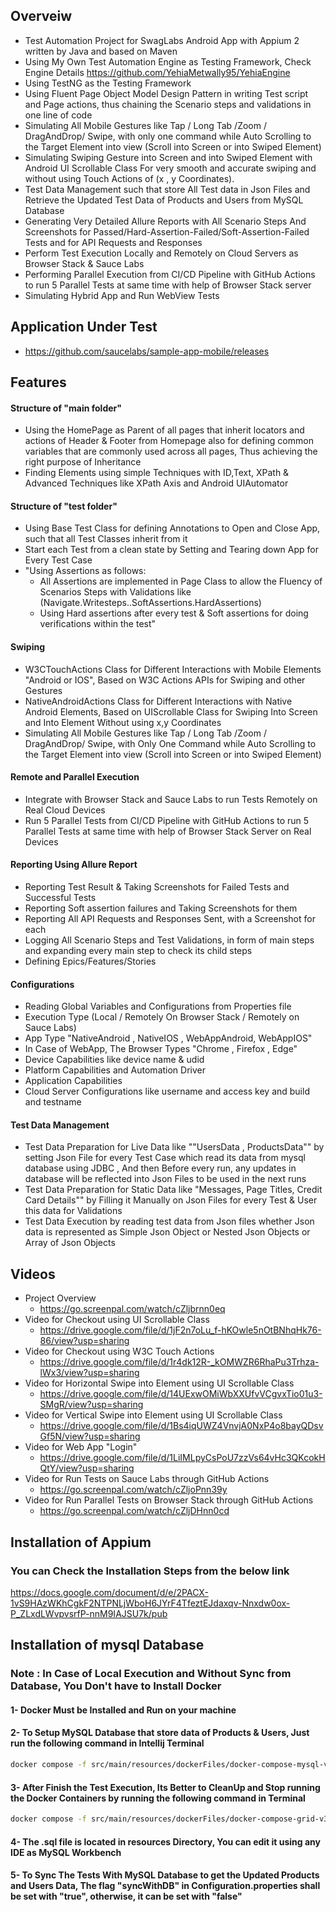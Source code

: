 ## Overveiw
- Test Automation Project for SwagLabs Android App with Appium 2 written by Java and based on Maven
- Using My Own Test Automation Engine as Testing Framework, Check Engine Details https://github.com/YehiaMetwally95/YehiaEngine
- Using TestNG as the Testing Framework
- Using Fluent Page Object Model Design Pattern in writing Test script and Page actions, thus chaining the Scenario steps and validations in one line of code
- Simulating All Mobile Gestures like Tap / Long Tab /Zoom / DragAndDrop/ Swipe, with only one command while Auto Scrolling to the Target Element into view (Scroll into Screen or into Swiped Element)
- Simulating Swiping Gesture into Screen and into Swiped Element with Android UI Scrollable Class For very smooth and accurate swiping and without using Touch Actions of (x , y Coordinates).
- Test Data Management such that store All Test data in Json Files and Retrieve the Updated Test Data of Products and Users from MySQL Database
- Generating Very Detailed Allure Reports with All Scenario Steps And Screenshots for Passed/Hard-Assertion-Failed/Soft-Assertion-Failed Tests and for API Requests and Responses
- Perform Test Execution Locally and Remotely on Cloud Servers as Browser Stack & Sauce Labs
- Performing Parallel Execution from CI/CD Pipeline with GitHub Actions to run 5 Parallel Tests at same time with help of Browser Stack server
- Simulating Hybrid App and Run WebView Tests

## Application Under Test
- https://github.com/saucelabs/sample-app-mobile/releases

## Features
#### Structure of "main folder"
- Using the HomePage as Parent of all pages that inherit locators and actions of Header & Footer from Homepage also for defining common variables that are commonly used across all pages, Thus achieving the right purpose of Inheritance
- Finding Elements using simple Techniques with ID,Text, XPath & Advanced Techniques like XPath Axis and Android UIAutomator

#### Structure of "test folder"
- Using Base Test Class for defining Annotations to Open and Close App, such that all Test Classes inherit from it
- Start each Test from a clean state by Setting and Tearing down App for Every Test Case
- "Using Assertions as follows:
    - All Assertions are implemented in Page Class to allow the Fluency of Scenarios Steps with Validations like (Navigate.Writesteps..SoftAssertions.HardAssertions)
    - Using Hard assertions after every test & Soft assertions for doing verifications within the test"
  
#### Swiping
- W3CTouchActions Class for Different Interactions with Mobile Elements "Android or IOS", Based on W3C Actions APIs for Swiping and other Gestures
- NativeAndroidActions Class for Different Interactions with Native Android Elements, Based on UIScrollable Class for Swiping Into Screen and Into Element Without using x,y Coordinates
- Simulating All Mobile Gestures like Tap / Long Tab /Zoom / DragAndDrop/ Swipe, with Only One Command while Auto Scrolling to the Target Element into view (Scroll into Screen or into Swiped Element)

#### Remote and Parallel Execution
- Integrate with Browser Stack and Sauce Labs to run Tests Remotely on Real Cloud Devices
- Run 5 Parallel Tests from CI/CD Pipeline with GitHub Actions to run 5 Parallel Tests at same time with help of Browser Stack Server on Real Devices

#### Reporting Using Allure Report
- Reporting Test Result & Taking Screenshots for Failed Tests and Successful Tests
- Reporting Soft assertion failures and Taking Screenshots for them
- Reporting All API Requests and Responses Sent, with a Screenshot for each
- Logging All Scenario Steps and Test Validations, in form of main steps and expanding every main step to check its child steps
- Defining Epics/Features/Stories

#### Configurations
- Reading Global Variables and Configurations from Properties file
- Execution Type (Local / Remotely On Browser Stack / Remotely on Sauce Labs)
- App Type "NativeAndroid , NativeIOS , WebAppAndroid, WebAppIOS"
- In Case of WebApp, The Browser Types "Chrome , Firefox , Edge"
- Device Capabilities like device name & udid
- Platform Capabilities and Automation Driver
- Application Capabilities
- Cloud Server Configurations like username and access key and build and testname

#### Test Data Management
- Test Data Preparation for Live Data like ""UsersData , ProductsData"" by setting Json File for every Test Case which read its data from mysql database using JDBC , And then Before every run, any updates in database will be reflected into Json Files to be used in the next runs
- Test Data Preparation for Static Data like "Messages, Page Titles, Credit Card Details"" by Filling it Manually on Json Files for every Test & User this data for Validations
- Test Data Execution by reading test data from Json files whether Json data is represented as Simple Json Object or Nested Json Objects or Array of Json Objects

## Videos
- Project Overview
  - https://go.screenpal.com/watch/cZljbrnn0eq
- Video for Checkout using UI Scrollable Class
  - https://drive.google.com/file/d/1jF2n7oLu_f-hKOwle5nOtBNhqHk76-86/view?usp=sharing
- Video for Checkout using W3C Touch Actions
  - https://drive.google.com/file/d/1r4dk12R-_kOMWZR6RhaPu3Trhza-lWx3/view?usp=sharing
- Video for Horizontal Swipe into Element using UI Scrollable Class
  - https://drive.google.com/file/d/14UExwOMiWbXXUfvVCgvxTio01u3-SMgR/view?usp=sharing
- Video for Vertical Swipe into Element using UI Scrollable Class
  - https://drive.google.com/file/d/1Bs4iqUWZ4VnvjA0NxP4o8bayQDsvGf5N/view?usp=sharing
- Video for Web App "Login"
  - https://drive.google.com/file/d/1LiIMLpyCsPoU7zzVs64vHc3QKcokHQtY/view?usp=sharing
- Video for Run Tests on Sauce Labs through GitHub Actions
  - https://go.screenpal.com/watch/cZljoPnn39y
- Video for Run Parallel Tests on Browser Stack through GitHub Actions
  - https://go.screenpal.com/watch/cZljDHnn0cd

## Installation of Appium
### You can Check the Installation Steps from the below link
https://docs.google.com/document/d/e/2PACX-1vS9HAzWKhCgkF2NTPNLjWboH6JYrF4TfeztEJdaxqv-Nnxdw0ox-P_ZLxdLWvpvsrfP-nnM9IAJSU7k/pub

## Installation of mysql Database
### Note : In Case of Local Execution and Without Sync from Database, You Don't have to Install Docker
#### 1- Docker Must be Installed and Run on your machine
#### 2- To Setup MySQL Database that store data of Products & Users, Just run the following command in Intellij Terminal
```bash
docker compose -f src/main/resources/dockerFiles/docker-compose-mysql-v3.yml up -d
```
#### 3- After Finish the Test Execution, Its Better to CleanUp and Stop running the Docker Containers by running the following command in Terminal
```bash
docker compose -f src/main/resources/dockerFiles/docker-compose-grid-v3.yml down ; docker compose -f src/main/resources/docker-compose-mysql-v3.yml down 
```
#### 4- The .sql file is located in resources Directory, You can edit it using any IDE as MySQL Workbench
#### 5- To Sync The Tests With MySQL Database to get the Updated Products and Users Data, The flag "syncWithDB" in Configuration.properties shall be set with "true", otherwise, it can be set with "false"
